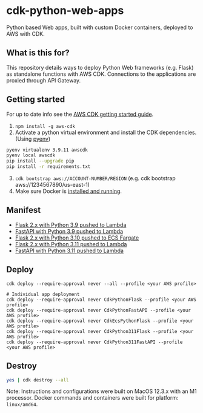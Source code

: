 # cdk-python-web-apps
Python based Web apps, built with custom Docker containers, deployed to AWS with CDK.

## What is this for?

This repository details ways to deploy Python Web frameworks (e.g. Flask) as standalone functions with AWS CDK.  Connections to the applications are proxied through API Gateway.

## Getting started

For up to date info see the [AWS CDK getting started guide](https://docs.aws.amazon.com/cdk/v2/guide/getting_started.html).

1. `npm install -g aws-cdk`
2. Activate a python virtual environment and install the CDK dependencies. (Using [pyenv](https://github.com/pyenv/pyenv)) 

```zsh
pyenv virtualenv 3.9.11 awscdk
pyenv local awscdk
pip install --upgrade pip
pip install -r requirements.txt
```

3. `cdk bootstrap aws://ACCOUNT-NUMBER/REGION` (e.g. cdk bootstrap aws://1234567890/us-east-1)
4. Make sure Docker is [installed and running](https://www.docker.com/products/docker-desktop/).

## Manifest

 - [Flask 2.x with Python 3.9 pushed to Lambda](stacks/cdk_flask/)
 - [FastAPI with Python 3.9 pushed to Lambda](stacks/cdk_fastapi/)
 - [Flask 2.x with Python 3.10 pushed to ECS Fargate](stacks/cdk_ecs_flask/)
 - [Flask 2.x with Python 3.11 pushed to Lambda](stacks/cdk_flask_311/)
 - [FastAPI with Python 3.11 pushed to Lambda](stacks/cdk_fastapi/)

## Deploy

    cdk deploy --require-approval never --all --profile <your AWS profile>

    # Individual app deployment
    cdk deploy --require-approval never CdkPythonFlask --profile <your AWS profile>
    cdk deploy --require-approval never CdkPythonFastAPI --profile <your AWS profile>
    cdk deploy --require-approval never CdkEcsPythonFlask --profile <your AWS profile>
    cdk deploy --require-approval never CdkPython311Flask --profile <your AWS profile>
    cdk deploy --require-approval never CdkPython311FastAPI --profile <your AWS profile>

## Destroy

```zsh
yes | cdk destroy --all
```

Note: Instructions and configurations were built on MacOS 12.3.x with an M1 processor.  Docker commands and containers were built for platform: `linux/amd64`.